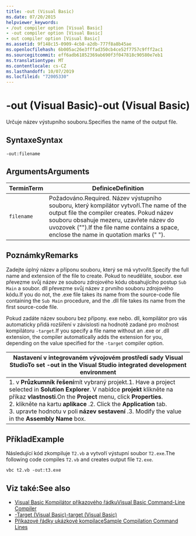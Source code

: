 ```yaml
---
title: -out (Visual Basic)
ms.date: 07/20/2015
helpviewer_keywords:
- /out compiler option [Visual Basic]
- -out compiler option [Visual Basic]
- out compiler option [Visual Basic]
ms.assetid: 9f148c15-0909-4cb8-a2db-777f8a8b45ae
ms.openlocfilehash: 6b005ac26e3fffad350cb4ce52f7757c9fff2ac1
ms.sourcegitcommit: eff6adb61852369ab690f3f047818c90580e7eb1
ms.translationtype: MT
ms.contentlocale: cs-CZ
ms.lasthandoff: 10/07/2019
ms.locfileid: "72005330"
---
```

# <a name="-out-visual-basic"></a><span data-ttu-id="d0e58-102">-out (Visual Basic)</span><span class="sxs-lookup"><span data-stu-id="d0e58-102">-out (Visual Basic)</span></span>
<span data-ttu-id="d0e58-103">Určuje název výstupního souboru.</span><span class="sxs-lookup"><span data-stu-id="d0e58-103">Specifies the name of the output file.</span></span>  
  
## <a name="syntax"></a><span data-ttu-id="d0e58-104">Syntaxe</span><span class="sxs-lookup"><span data-stu-id="d0e58-104">Syntax</span></span>  
  
```console  
-out:filename  
```  
  
## <a name="arguments"></a><span data-ttu-id="d0e58-105">Arguments</span><span class="sxs-lookup"><span data-stu-id="d0e58-105">Arguments</span></span>  
  
|<span data-ttu-id="d0e58-106">Termín</span><span class="sxs-lookup"><span data-stu-id="d0e58-106">Term</span></span>|<span data-ttu-id="d0e58-107">Definice</span><span class="sxs-lookup"><span data-stu-id="d0e58-107">Definition</span></span>|  
|---|---|  
|`filename`|<span data-ttu-id="d0e58-108">Požadováno.</span><span class="sxs-lookup"><span data-stu-id="d0e58-108">Required.</span></span> <span data-ttu-id="d0e58-109">Název výstupního souboru, který kompilátor vytvoří.</span><span class="sxs-lookup"><span data-stu-id="d0e58-109">The name of the output file the compiler creates.</span></span> <span data-ttu-id="d0e58-110">Pokud název souboru obsahuje mezeru, uzavřete název do uvozovek ("").</span><span class="sxs-lookup"><span data-stu-id="d0e58-110">If the file name contains a space, enclose the name in quotation marks (" ").</span></span>|  
  
## <a name="remarks"></a><span data-ttu-id="d0e58-111">Poznámky</span><span class="sxs-lookup"><span data-stu-id="d0e58-111">Remarks</span></span>  
 <span data-ttu-id="d0e58-112">Zadejte úplný název a příponu souboru, který se má vytvořit.</span><span class="sxs-lookup"><span data-stu-id="d0e58-112">Specify the full name and extension of the file to create.</span></span> <span data-ttu-id="d0e58-113">Pokud to neuděláte, soubor. exe převezme svůj název ze souboru zdrojového kódu obsahujícího postup `Sub Main` a soubor. dll převezme svůj název z prvního souboru zdrojového kódu.</span><span class="sxs-lookup"><span data-stu-id="d0e58-113">If you do not, the .exe file takes its name from the source-code file containing the `Sub Main` procedure, and the .dll file takes its name from the first source-code file.</span></span>  
  
 <span data-ttu-id="d0e58-114">Pokud zadáte název souboru bez přípony. exe nebo. dll, kompilátor pro vás automaticky přidá rozšíření v závislosti na hodnotě zadané pro možnost kompilátoru `-target`.</span><span class="sxs-lookup"><span data-stu-id="d0e58-114">If you specify a file name without an .exe or .dll extension, the compiler automatically adds the extension for you, depending on the value specified for the `-target` compiler option.</span></span>  
  
|<span data-ttu-id="d0e58-115">Nastavení v integrovaném vývojovém prostředí sady Visual Studio</span><span class="sxs-lookup"><span data-stu-id="d0e58-115">To set -out in the Visual Studio integrated development environment</span></span>|  
|---|  
|<span data-ttu-id="d0e58-116">1. v **Průzkumník řešení**mít vybraný projekt.</span><span class="sxs-lookup"><span data-stu-id="d0e58-116">1.  Have a project selected in **Solution Explorer**.</span></span> <span data-ttu-id="d0e58-117">V nabídce **projekt** klikněte na příkaz **vlastnosti**.</span><span class="sxs-lookup"><span data-stu-id="d0e58-117">On the **Project** menu, click **Properties**.</span></span> <br /><span data-ttu-id="d0e58-118">2. klikněte na kartu **aplikace** .</span><span class="sxs-lookup"><span data-stu-id="d0e58-118">2.  Click the **Application** tab.</span></span><br /><span data-ttu-id="d0e58-119">3. upravte hodnotu v poli **název sestavení** .</span><span class="sxs-lookup"><span data-stu-id="d0e58-119">3.  Modify the value in the **Assembly Name** box.</span></span>|  
  
## <a name="example"></a><span data-ttu-id="d0e58-120">Příklad</span><span class="sxs-lookup"><span data-stu-id="d0e58-120">Example</span></span>  
 <span data-ttu-id="d0e58-121">Následující kód zkompiluje `T2.vb` a vytvoří výstupní soubor `T2.exe`.</span><span class="sxs-lookup"><span data-stu-id="d0e58-121">The following code compiles `T2.vb` and creates output file `T2.exe`.</span></span>  
  
```console
vbc t2.vb -out:t3.exe  
```  
  
## <a name="see-also"></a><span data-ttu-id="d0e58-122">Viz také:</span><span class="sxs-lookup"><span data-stu-id="d0e58-122">See also</span></span>

- [<span data-ttu-id="d0e58-123">Visual Basic Kompilátor příkazového řádku</span><span class="sxs-lookup"><span data-stu-id="d0e58-123">Visual Basic Command-Line Compiler</span></span>](../../../visual-basic/reference/command-line-compiler/index.md)
- [<span data-ttu-id="d0e58-124">-Target (Visual Basic)</span><span class="sxs-lookup"><span data-stu-id="d0e58-124">-target (Visual Basic)</span></span>](../../../visual-basic/reference/command-line-compiler/target.md)
- [<span data-ttu-id="d0e58-125">Příkazové řádky ukázkové kompilace</span><span class="sxs-lookup"><span data-stu-id="d0e58-125">Sample Compilation Command Lines</span></span>](../../../visual-basic/reference/command-line-compiler/sample-compilation-command-lines.md)
